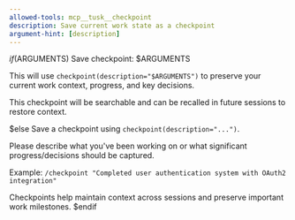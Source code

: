 ```yaml
---
allowed-tools: mcp__tusk__checkpoint
description: Save current work state as a checkpoint
argument-hint: [description]
---
```


$if($ARGUMENTS)
Save checkpoint: $ARGUMENTS

This will use `checkpoint(description="$ARGUMENTS")` to preserve your current work context, progress, and key decisions.

This checkpoint will be searchable and can be recalled in future sessions to restore context.

$else
Save a checkpoint using `checkpoint(description="...")`.

Please describe what you've been working on or what significant progress/decisions should be captured.

Example: `/checkpoint "Completed user authentication system with OAuth2 integration"`

Checkpoints help maintain context across sessions and preserve important work milestones.
$endif